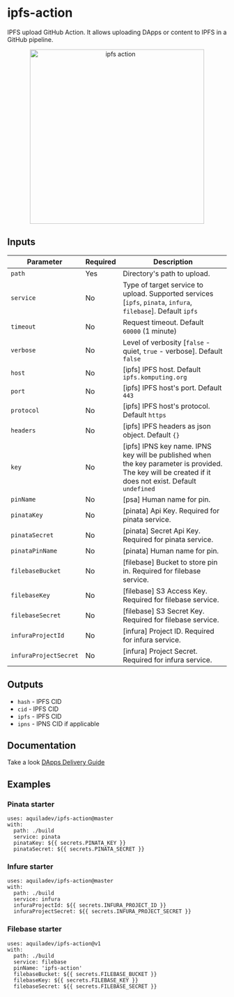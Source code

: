 # ipfs-action
IPFS upload GitHub Action. It allows uploading DApps or content to IPFS in a GitHub pipeline.

<p align="center">
  <img width="400" src="assets/ipfs-action.png" alt="ipfs action">
</p>

## Inputs
Parameter       |Required |Description
---             |---      |---
`path`          |Yes      |Directory's path to upload.
`service`       |No       |Type of target service to upload. Supported services [`ipfs`, `pinata`, `infura`, `filebase`]. Default `ipfs`
`timeout`       |No       |Request timeout. Default `60000` (1 minute)
`verbose`       |No       |Level of verbosity [`false` - quiet, `true` - verbose]. Default `false`
`host`          |No       |[ipfs] IPFS host. Default `ipfs.komputing.org`
`port`          |No       |[ipfs] IPFS host's port. Default `443`
`protocol`      |No       |[ipfs] IPFS host's protocol. Default `https`
`headers`       |No       |[ipfs] IPFS headers as json object. Default `{}`
`key`           |No       |[ipfs] IPNS key name. IPNS key will be published when the key parameter is provided. The key will be created if it does not exist. Default `undefined`
`pinName`       |No       |[psa] Human name for pin.
`pinataKey`     |No       |[pinata] Api Key. Required for pinata service.
`pinataSecret`  |No       |[pinata] Secret Api Key. Required for pinata service.
`pinataPinName` |No       |[pinata] Human name for pin.
`filebaseBucket`|No       |[filebase] Bucket to store pin in. Required for filebase service.
`filebaseKey`   |No       |[filebase] S3 Access Key. Required for filebase service.
`filebaseSecret`|No       |[filebase] S3 Secret Key. Required for filebase service.
`infuraProjectId`     |No       |[infura] Project ID. Required for infura service.
`infuraProjectSecret` |No       |[infura] Project Secret. Required for infura service.
## Outputs

- `hash` - IPFS CID
- `cid` - IPFS CID
- `ipfs` - IPFS CID
- `ipns` - IPNS CID if applicable

## Documentation
Take a look [DApps Delivery Guide](https://dapps-delivery-guide.readthedocs.io/)

## Examples

<!-- 
### IPFS starter
```
uses: aquiladev/ipfs-action@master
with:
  path: ./
```

### IPFS with output and params
```
uses: aquiladev/ipfs-action@master
id: ipfs
with:
  path: ./build
  host: ipfs.io
  port: 5001
  protocol: https
  timeout: 180000
  verbose: true
```
-->

### Pinata starter
```
uses: aquiladev/ipfs-action@master
with:
  path: ./build
  service: pinata
  pinataKey: ${{ secrets.PINATA_KEY }}
  pinataSecret: ${{ secrets.PINATA_SECRET }}
```

### Infure starter
```
uses: aquiladev/ipfs-action@master
with:
  path: ./build
  service: infura
  infuraProjectId: ${{ secrets.INFURA_PROJECT_ID }}
  infuraProjectSecret: ${{ secrets.INFURA_PROJECT_SECRET }}
```

### Filebase starter
```
uses: aquiladev/ipfs-action@v1
with:
  path: ./build
  service: filebase
  pinName: 'ipfs-action'
  filebaseBucket: ${{ secrets.FILEBASE_BUCKET }}
  filebaseKey: ${{ secrets.FILEBASE_KEY }}
  filebaseSecret: ${{ secrets.FILEBASE_SECRET }}
```
